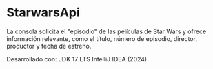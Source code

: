 # StarwarsApi
La consola solicita el "episodio" de las películas de Star Wars y ofrece información relevante, como el título, número de episodio, director, productor y fecha de estreno. 

Desarrollado con: 
JDK 17 LTS 
IntelliJ IDEA (2024)
